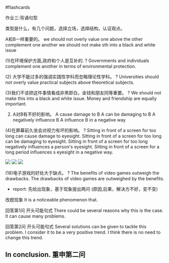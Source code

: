 #flashcards 

作业三:背诵句型

类型是什么，有几个问题，选择立场，选择结构，认证观点。

A和B一样重要的。
we should not overly value one above the other
complement one another
we should not make sth into a black and white issue

(1)在环境保护方面,政府和个人是互补的.
?
Governments and individuals complement one another in terms of environmental protection. <!--SR:!2023-12-11-22-19,1,230-->

(2) 大学不能过多的强调实践性学科而忽略理论性学科。
?
Universities should not overly value practical subjects above theoretical subjects. <!--SR:!2023-12-11-21-52,1,230-->

(3)我们不该把这件事情看成非黑即白，金钱和朋友同等重要。
?
We should not make this into a black and white issue. Money and friendship are equally important. <!--SR:!2023-12-11-22-20,1,230-->

2. A对B有不好的影响。
A cause damage to B
A can be damaging to B
A negatively influence B
A influence B in a negative way

(4)在屏幕前久坐会对视力有坏的影响。
?
Sitting in front of a screen for too long can cause damage to eyesight.
Sitting in front of a screen for too long can be damaging to eyesight.
Sitting in front of a screen for too long negatively influences a person's eyesight.
Sitting in front of a screen for a long period influences s eyesight in a negative way. <!--SR:!2023-12-11-21-52,1,230-->

![](note/files/Pasted%20image%2020231210135254.png)
![](note/files/Pasted%20image%2020231210142057.png)
![](note/files/Pasted%20image%2020231210142112.png)

(18)电子游戏的好处大于缺点。
?
The benefits of video games outweigh the drawbacks.
The drawbacks of video games are outweighed by the benefits. <!--SR:!2023-12-11-21-55,1,230-->


- report: 先给出现象，基于现象提出两问 (原因,后果，解决方不好，变不变)

改题现象
It is a noticeable phenomenon that.

回答第1问
开头可能句式
There could be several reasons why this is the case.
It can cause many problems.

回答第2问
开头可能句式
Several solutions can be given to tackle this problem.
I consider it to be a very positive trend.
I think there is no need to change this trend.

In conclusion. 重申第二问
- 